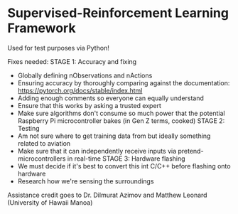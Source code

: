 # Supervised-Reinforcement Learning Framework
Used for test purposes via Python!

Fixes needed:
STAGE 1: Accuracy and fixing
- Globally defining nObservations and nActions
- Ensuring accuracy by thoroughly comparing against the documentation: https://pytorch.org/docs/stable/index.html
- Adding enough comments so everyone can equally understand
- Ensure that this works by asking a trusted expert
- Make sure algorithms don't consume so much power that the potential Raspberry Pi microcontroller bakes (in Gen Z terms, cooked)
STAGE 2: Testing
- Am not sure where to get training data from but ideally something related to aviation
- Make sure that it can independently receive inputs via pretend-microcontrollers in real-time
STAGE 3: Hardware flashing
- We must decide if it's best to convert this int C/C++ before flashing onto hardware
- Research how we're sensing the surroundings


Assistance credit goes to Dr. Dilmurat Azimov and Matthew Leonard (University of Hawaii Manoa)
